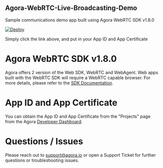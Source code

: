 ## Agora-WebRTC-Live-Broadcasting-Demo
Sample communications demo app built using Agora WebRTC SDK v1.8.0

[![Deploy](https://www.herokucdn.com/deploy/button.svg)](https://heroku.com/deploy?template=https://github.com/jamfang/Agora-WebRTC-Live-Broadcasting-Demo)

Simply click the link above, and put in your App ID and App Certificate

# Agora WebRTC SDK v1.8.0

Agora offers 2 version of the Web SDK, WebRTC and WebAgent. Web apps built with the WebRTC SDK will require a WebRTC capable browser. For more details, please refer to the [SDK Documentation](http://docs.agora.io/en/user_guide/integration/integration_communication_webrtc.html).

# App ID and App Certificate

You can obtain the App ID and App Certificate from the "Projects" page from the Agora [Developer Dashboard](http://dashboard.agora.io).

# Questions / Issues

Please reach out to [support@agora.io](mailto:support@agora.io) or open a Support Ticket for further questions or troubleshooting issues.
